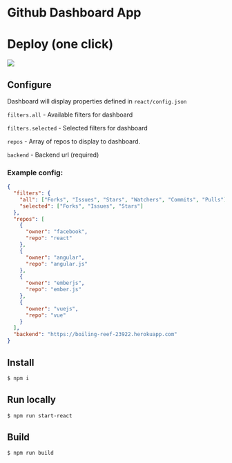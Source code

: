 # Github Dashboard App

# Deploy (one click)

<a href="https://app.netlify.com/start/deploy?repository=https://github.com/ovidubya/github-dashboard-app">
<img src="https://www.netlify.com/img/deploy/button.svg">
</a>

## Configure

Dashboard will display properties defined in `react/config.json`

`filters.all` - Available filters for dashboard

`filters.selected` - Selected filters for dashboard

`repos` - Array of repos to display to dashboard.

`backend` - Backend url (required)

### Example config:

```json
{
  "filters": {
    "all": ["Forks", "Issues", "Stars", "Watchers", "Commits", "Pulls"],
    "selected": ["Forks", "Issues", "Stars"]
  },
  "repos": [
    {
      "owner": "facebook",
      "repo": "react"
    },
    {
      "owner": "angular",
      "repo": "angular.js"
    },
    {
      "owner": "emberjs",
      "repo": "ember.js"
    },
    {
      "owner": "vuejs",
      "repo": "vue"
    }
  ],
  "backend": "https://boiling-reef-23922.herokuapp.com"
}
```

## Install

```sh
$ npm i
```

## Run locally

```sh
$ npm run start-react
```

## Build

```sh
$ npm run build
```
